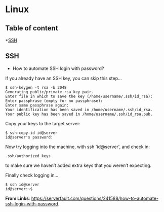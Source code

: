 # Linux 

## Table of content

*[SSH](#SSH)

## SSH

* How to automate SSH login with password?

If you already have an SSH key, you can skip this step…

```
$ ssh-keygen -t rsa -b 2048
Generating public/private rsa key pair.
Enter file in which to save the key (/home/username/.ssh/id_rsa): 
Enter passphrase (empty for no passphrase): 
Enter same passphrase again: 
Your identification has been saved in /home/username/.ssh/id_rsa.
Your public key has been saved in /home/username/.ssh/id_rsa.pub.
```

Copy your keys to the target server:

```
$ ssh-copy-id id@server
id@server's password: 
```

Now try logging into the machine, with ssh 'id@server', and check in:

```
.ssh/authorized_keys
```
to make sure we haven’t added extra keys that you weren’t expecting.

Finally check logging in…

```
$ ssh id@server
id@server:~$ 
```

**From Links**: https://serverfault.com/questions/241588/how-to-automate-ssh-login-with-password.
